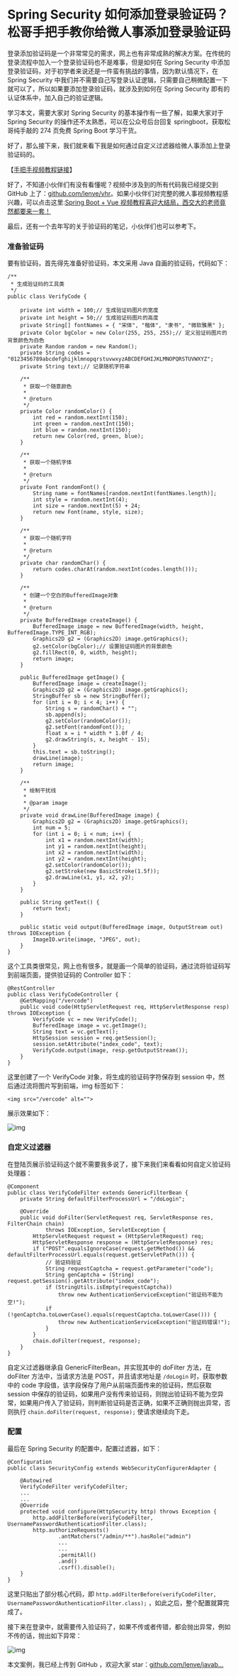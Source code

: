 # Spring Security 如何添加登录验证码？松哥手把手教你给微人事添加登录验证码

登录添加验证码是一个非常常见的需求，网上也有非常成熟的解决方案。在传统的登录流程中加入一个登录验证码也不是难事，但是如何在 Spring Security 中添加登录验证码，对于初学者来说还是一件蛮有挑战的事情，因为默认情况下，在 Spring Security 中我们并不需要自己写登录认证逻辑，只需要自己稍微配置一下就可以了，所以如果要添加登录验证码，就涉及到如何在 Spring Security 即有的认证体系中，加入自己的验证逻辑。

学习本文，需要大家对 Spring Security 的基本操作有一些了解，如果大家对于 Spring Security 的操作还不太熟悉，可以在公众号后台回复 springboot，获取松哥纯手敲的 274 页免费 Spring Boot 学习干货。

好了，那么接下来，我们就来看下我是如何通过自定义过滤器给微人事添加上登录验证码的。

【[手把手视频教程链接](https://mp.weixin.qq.com/s/aaop_dS9UIOgTtQd0hl_tw)】

好了，不知道小伙伴们有没有看懂呢？视频中涉及到的所有代码我已经提交到 GitHub 上了：[github.com/lenve/vhr](https://github.com/lenve/vhr)。如果小伙伴们对完整的微人事视频教程感兴趣，可以点击这里:[Spring Boot + Vue 视频教程喜迎大结局，西交大的老师竟然都要来一套！](https://mp.weixin.qq.com/s/8FmgtWyz6HUIbF4smXQOwQ)

最后，还有一个去年写的关于验证码的笔记，小伙伴们也可以参考下。

### 准备验证码

要有验证码，首先得先准备好验证码，本文采用 Java 自画的验证码，代码如下：

```
/**
 * 生成验证码的工具类
 */
public class VerifyCode {

	private int width = 100;// 生成验证码图片的宽度
	private int height = 50;// 生成验证码图片的高度
	private String[] fontNames = { "宋体", "楷体", "隶书", "微软雅黑" };
	private Color bgColor = new Color(255, 255, 255);// 定义验证码图片的背景颜色为白色
	private Random random = new Random();
	private String codes = "0123456789abcdefghijklmnopqrstuvwxyzABCDEFGHIJKLMNOPQRSTUVWXYZ";
	private String text;// 记录随机字符串

	/**
	 * 获取一个随意颜色
	 * 
	 * @return
	 */
	private Color randomColor() {
		int red = random.nextInt(150);
		int green = random.nextInt(150);
		int blue = random.nextInt(150);
		return new Color(red, green, blue);
	}

	/**
	 * 获取一个随机字体
	 * 
	 * @return
	 */
	private Font randomFont() {
		String name = fontNames[random.nextInt(fontNames.length)];
		int style = random.nextInt(4);
		int size = random.nextInt(5) + 24;
		return new Font(name, style, size);
	}

	/**
	 * 获取一个随机字符
	 * 
	 * @return
	 */
	private char randomChar() {
		return codes.charAt(random.nextInt(codes.length()));
	}

	/**
	 * 创建一个空白的BufferedImage对象
	 * 
	 * @return
	 */
	private BufferedImage createImage() {
		BufferedImage image = new BufferedImage(width, height, BufferedImage.TYPE_INT_RGB);
		Graphics2D g2 = (Graphics2D) image.getGraphics();
		g2.setColor(bgColor);// 设置验证码图片的背景颜色
		g2.fillRect(0, 0, width, height);
		return image;
	}

	public BufferedImage getImage() {
		BufferedImage image = createImage();
		Graphics2D g2 = (Graphics2D) image.getGraphics();
		StringBuffer sb = new StringBuffer();
		for (int i = 0; i < 4; i++) {
			String s = randomChar() + "";
			sb.append(s);
			g2.setColor(randomColor());
			g2.setFont(randomFont());
			float x = i * width * 1.0f / 4;
			g2.drawString(s, x, height - 15);
		}
		this.text = sb.toString();
		drawLine(image);
		return image;
	}

	/**
	 * 绘制干扰线
	 * 
	 * @param image
	 */
	private void drawLine(BufferedImage image) {
		Graphics2D g2 = (Graphics2D) image.getGraphics();
		int num = 5;
		for (int i = 0; i < num; i++) {
			int x1 = random.nextInt(width);
			int y1 = random.nextInt(height);
			int x2 = random.nextInt(width);
			int y2 = random.nextInt(height);
			g2.setColor(randomColor());
			g2.setStroke(new BasicStroke(1.5f));
			g2.drawLine(x1, y1, x2, y2);
		}
	}

	public String getText() {
		return text;
	}

	public static void output(BufferedImage image, OutputStream out) throws IOException {
		ImageIO.write(image, "JPEG", out);
	}
}

```

这个工具类很常见，网上也有很多，就是画一个简单的验证码，通过流将验证码写到前端页面，提供验证码的 Controller 如下：

```
@RestController
public class VerifyCodeController {
    @GetMapping("/vercode")
    public void code(HttpServletRequest req, HttpServletResponse resp) throws IOException {
        VerifyCode vc = new VerifyCode();
        BufferedImage image = vc.getImage();
        String text = vc.getText();
        HttpSession session = req.getSession();
        session.setAttribute("index_code", text);
        VerifyCode.output(image, resp.getOutputStream());
    }
}

```

这里创建了一个 VerifyCode 对象，将生成的验证码字符保存到 session 中，然后通过流将图片写到前端，img 标签如下：

```
<img src="/vercode" alt="">

```

展示效果如下：



![img](https://user-gold-cdn.xitu.io/2020/3/3/1709e58c6e0ada1a?imageView2/0/w/1280/h/960/format/webp/ignore-error/1)



### 自定义过滤器

在登陆页展示验证码这个就不需要我多说了，接下来我们来看看如何自定义验证码处理器：

```
@Component
public class VerifyCodeFilter extends GenericFilterBean {
    private String defaultFilterProcessUrl = "/doLogin";

    @Override
    public void doFilter(ServletRequest req, ServletResponse res, FilterChain chain)
            throws IOException, ServletException {
        HttpServletRequest request = (HttpServletRequest) req;
        HttpServletResponse response = (HttpServletResponse) res;
        if ("POST".equalsIgnoreCase(request.getMethod()) && defaultFilterProcessUrl.equals(request.getServletPath())) {
            // 验证码验证
            String requestCaptcha = request.getParameter("code");
            String genCaptcha = (String) request.getSession().getAttribute("index_code");
            if (StringUtils.isEmpty(requestCaptcha))
                throw new AuthenticationServiceException("验证码不能为空!");
            if (!genCaptcha.toLowerCase().equals(requestCaptcha.toLowerCase())) {
                throw new AuthenticationServiceException("验证码错误!");
            }
        }
        chain.doFilter(request, response);
    }
}

```

自定义过滤器继承自 GenericFilterBean，并实现其中的 doFilter 方法，在 doFilter 方法中，当请求方法是 POST，并且请求地址是 `/doLogin` 时，获取参数中的 code 字段值，该字段保存了用户从前端页面传来的验证码，然后获取 session 中保存的验证码，如果用户没有传来验证码，则抛出验证码不能为空异常，如果用户传入了验证码，则判断验证码是否正确，如果不正确则抛出异常，否则执行 `chain.doFilter(request, response);` 使请求继续向下走。

### 配置

最后在 Spring Security 的配置中，配置过滤器，如下：

```
@Configuration
public class SecurityConfig extends WebSecurityConfigurerAdapter {

    @Autowired
    VerifyCodeFilter verifyCodeFilter;
    ...
    ...
    @Override
    protected void configure(HttpSecurity http) throws Exception {
        http.addFilterBefore(verifyCodeFilter, UsernamePasswordAuthenticationFilter.class);
        http.authorizeRequests()
                .antMatchers("/admin/**").hasRole("admin")
                ...
                ...
                .permitAll()
                .and()
                .csrf().disable();
    }
}

```

这里只贴出了部分核心代码，即 `http.addFilterBefore(verifyCodeFilter, UsernamePasswordAuthenticationFilter.class);` ，如此之后，整个配置就算完成了。

接下来在登录中，就需要传入验证码了，如果不传或者传错，都会抛出异常，例如不传的话，抛出如下异常：



![img](https://user-gold-cdn.xitu.io/2020/3/3/1709e58c7079bb12?imageView2/0/w/1280/h/960/format/webp/ignore-error/1)



本文案例，我已经上传到 GitHub ，欢迎大家 star：[github.com/lenve/javab…](https://github.com/lenve/javaboy-code-samples)